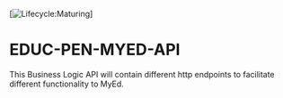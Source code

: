 [![Lifecycle:Maturing](https://img.shields.io/badge/Lifecycle-Maturing-007EC6)]
# EDUC-PEN-MYED-API
This Business Logic API will contain different http endpoints to facilitate different functionality to MyEd.
